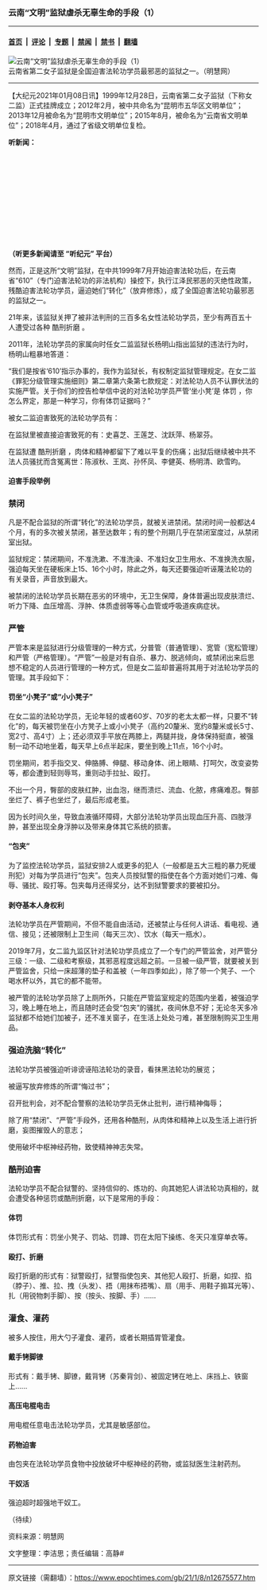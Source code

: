### 云南“文明”监狱虐杀无辜生命的手段（1）

---

#### [首页](../../../..?n12675577) &nbsp;|&nbsp; [评论](../../../../../epoch-comment?n12675577) &nbsp;|&nbsp; [专题](../../../../../epoch-special?n12675577) &nbsp;|&nbsp; [禁闻](../../../../../epoch-news?n12675577) &nbsp;|&nbsp; [禁书](../../../../../books?n12675577) &nbsp;|&nbsp; [翻墙](https://github.com/gfw-breaker/nogfw/blob/master/README.md?n12675577)


<div><img alt="云南“文明”监狱虐杀无辜生命的手段（1）" class="attachment-djy_600_400 size-djy_600_400 wp-post-image" src="https://i.epochtimes.com/assets/uploads/2021/01/2019-8-21-204016-0_Fotor-600x400.jpg"/>
<div class="caption">
 云南省第二女子监狱是全国迫害法轮功学员最邪恶的监狱之一。（明慧网）
</div></div><hr/><div class="post_content" id="artbody" itemprop="articleBody">
 <!-- article content begin -->
 <p>
  【大纪元2021年01月08日讯】1999年12月28日，云南省第二女子监狱（下称女二监）正式挂牌成立；2012年2月，被中共命名为“昆明市五华区文明单位”；2013年12月被命名为“昆明市文明单位”；2015年8月，被命名为“云南省文明单位”；2018年4月，通过了省级文明单位复检。
 </p>
 <p>
  <strong>
   听新闻：
  </strong>
 </p>
 <div style="width: 100%; height: 170px; margin-bottom: 20px; border-radius: 10px; overflow:hidden;">
 </div>
 <p>
  <strong>
   （听更多新闻请至
   <ok href="https://www.epochtimes.com/gb/podcast.htm">
    “听纪元”
   </ok>
   平台）
  </strong>
 </p>
 <p>
  然而，正是这所“文明”监狱，在中共1999年7月开始迫害法轮功后，在云南省“610”（专门迫害法轮功的非法机构）操控下，执行江泽民邪恶的灭绝性政策，残酷迫害法轮功学员，逼迫她们“转化”（放弃修炼），成了全国迫害法轮功最邪恶的监狱之一。
 </p>
 <p>
  21年来，该监狱关押了被非法判刑的三百多名女性法轮功学员，至少有两百五十人遭受过各种
  <ok href="https://www.epochtimes.com/gb/tag/%E9%85%B7%E5%88%91%E6%8A%98%E7%A3%A8.html">
   酷刑折磨
  </ok>
  。
 </p>
 <p>
  2011年，法轮功学员的家属向时任女二监监狱长杨明山指出监狱的违法行为时，杨明山粗暴地答道：
 </p>
 <p>
  “我们是按省‘610’指示办事的，我作为监狱长，有权制定监狱管理规定。在女二监《罪犯分级管理实施细则》第二章第六条第七款规定：对法轮功人员不认罪伏法的实施严管。关于你们的控告检举信中说的对法轮功学员严管‘坐小凳’是
  <ok href="https://www.epochtimes.com/gb/tag/%E4%BD%93%E7%BD%9A.html">
   体罚
  </ok>
  ，你怎么界定，那是一种学习，你有体罚证据吗？”
 </p>
 <p>
  被女二监迫害致死的法轮功学员有：
 </p>
 <p>
  在监狱里被直接迫害致死的有：史喜芝、王莲芝、沈跃萍、杨翠芬。
 </p>
 <p>
  在监狱遭
  <ok href="https://www.epochtimes.com/gb/tag/%E9%85%B7%E5%88%91%E6%8A%98%E7%A3%A8.html">
   酷刑折磨
  </ok>
  ，肉体和精神都留下了难以平复的伤痛；出狱后继续被中共不法人员骚扰而含冤离世：陈淑秋、王岚、孙怀凤、李健英、杨明清、欧雪昀。
 </p>
 <h4>
  迫害手段举例
 </h4>
 <h3>
  <b>
   禁闭
  </b>
 </h3>
 <p>
  凡是不配合监狱的所谓“转化”的法轮功学员，就被关进禁闭。禁闭时间一般都达4个月，有的多次被关禁闭，甚至达数年；有的整个刑期几乎在禁闭室度过，从禁闭室出狱。
 </p>
 <p>
  监狱规定：禁闭期间，不准洗漱、不准洗澡、不准妇女卫生用水、不准换洗衣服，强迫每天坐在硬板床上15、16个小时，除此之外，每天还要强迫听诬蔑法轮功的有关录音，声音放到最大。
 </p>
 <p>
  被禁闭的法轮功学员长期在恶劣的环境中，无卫生保障，身体普遍出现皮肤溃烂、听力下降、血压增高、浮肿、体质虚弱等等心血管或呼吸道疾病症状。
 </p>
 <h3>
  <b>
   严管
  </b>
 </h3>
 <p>
  严管本来是监狱进行分级管理的一种方式，分普管（普通管理）、宽管（宽松管理）和严管（严格管理）。“严管”一般是对有自杀、暴力、脱逃倾向，或禁闭出来后思想不稳定的人员进行管理的一种方式，但是女二监却普遍将其用于对法轮功学员的管理。其手段如下：
 </p>
 <h4>
  罚坐“小凳子”或“小小凳子”
 </h4>
 <p>
  在女二监的法轮功学员，无论年轻的或者60岁、70岁的老太太都一样，只要不“转化”的，每天被罚坐在小方凳子上或小小凳子（高约20釐米、宽约8釐米或长5寸、宽2寸、高4寸）上；还必须双手平放在两膝上，两腿并拢，身体保持挺直，被强制一动不动地坐着，每天早上6点半起床，要坐到晚上11点，16个小时。
 </p>
 <p>
  罚坐期间，若手指交叉、伸胳膊、伸腿、移动身体、闭上眼睛、打呵欠，改变姿势等，都会遭到轻则辱骂，重则动手拉扯、殴打。
 </p>
 <p>
  不出一个月，臀部的皮肤红肿，出血泡，继而溃烂、流血、化脓，疼痛难忍。臀部坐烂了、裤子也坐烂了，最后形成老茧。
 </p>
 <p>
  因为长时间久坐，导致血液循环障碍，大部分法轮功学员出现血压升高、四肢浮肿，甚至出现全身浮肿以及带来身体其它系统的损害。
 </p>
 <h4>
  “包夹”
 </h4>
 <p>
  为了监控法轮功学员，监狱安排2人或更多的犯人（一般都是五大三粗的暴力死缓刑犯）对每为学员进行“包夹”。包夹人员按狱警的指使在各个方面对她们刁难、侮辱、骚扰、殴打等。包夹每月还得奖分，达不到狱警要求的要被扣分。
 </p>
 <h4>
  剥夺基本人身权利
 </h4>
 <p>
  法轮功学员在严管期间，不但不能自由活动，还被禁止与任何人讲话、看电视、通信、接见；还被限制上卫生间（每天三次）、饮水（每天一瓶水）。
 </p>
 <p>
  2019年7月，女二监九监区针对法轮功学员成立了一个专门的严管监舍，对严管分三级：一级、二级和考察级，其邪恶程度远超之前。一旦被一级严管，就要被关到严管监舍，只给一床超薄的垫子和盖被（一年四季如此），除了带一个凳子、一个喝水杯以外，其它的都不能带。
 </p>
 <p>
  被严管的法轮功学员除了上厕所外，只能在严管监室规定的范围内坐着，被强迫学习，晚上睡在地上，而且随时还会受“包夹”的骚扰，夜间休息不好；无论冬天多冷监狱都不给她们加被子，还不准关窗子，在生活上处处刁难，甚至限制购买卫生用品。
 </p>
 <h3>
  <b>
   强迫洗脑“转化”
  </b>
 </h3>
 <p>
  法轮功学员被强迫听诽谤诬陷法轮功的录音，看抹黑法轮功的展览；
 </p>
 <p>
  被逼写放弃修炼的所谓“悔过书”；
 </p>
 <p>
  召开批判会，对不配合警察的法轮功学员无休止批判，进行精神侮辱；
 </p>
 <p>
  除了用“禁闭”、“严管”手段外，还用各种酷刑，从肉体和精神上以及生活上进行折磨，妄图摧毁人的意志；
 </p>
 <p>
  使用破坏中枢神经药物，致使精神神志失常。
 </p>
 <h3>
  <b>
   酷刑迫害
  </b>
 </h3>
 <p>
  法轮功学员不配合狱警的、坚持信仰的、炼功的、向其她犯人讲法轮功真相的，就会遭受各种惩罚或酷刑折磨，以下是常用的手段：
 </p>
 <h4>
  <ok href="https://www.epochtimes.com/gb/tag/%E4%BD%93%E7%BD%9A.html">
   体罚
  </ok>
 </h4>
 <p>
  体罚形式有：罚坐小凳子、罚站、罚蹲、罚在太阳下操练、冬天只准穿单衣等。
 </p>
 <h4>
  殴打、折磨
 </h4>
 <p>
  殴打折磨的形式有：狱警殴打，狱警指使包夹、其他犯人殴打、折磨，如捏、掐（脖子）、推、拉、拽（头发）、捂（用抹布捂嘴）、扇（用手、用鞋子搧耳光等）、扎（用锐物刺手脚）、按（按头、按脚、手）……
 </p>
 <h3>
  灌食、灌药
 </h3>
 <p>
  被多人按住，用大勺子灌食、灌药，或者长期插胃管灌食。
 </p>
 <h4>
  戴手铐脚镣
 </h4>
 <p>
  形式有：戴手铐、脚镣，戴背铐（苏秦背剑）、被固定铐在地上、床挡上、铁窗上……
 </p>
 <h4>
  高压电棍电击
 </h4>
 <p>
  用电棍任意电击法轮功学员，尤其是敏感部位。
 </p>
 <h4>
  药物迫害
 </h4>
 <p>
  由包夹在法轮功学员食物中投放破坏中枢神经的药物，或监狱医生注射药剂。
 </p>
 <h4>
  干奴活
 </h4>
 <p>
  强迫超时超强地干奴工。
 </p>
 <p>
  （待续）
 </p>
 <p>
  资料来源：明慧网
 </p>
 <p>
  文字整理：李洁思；责任编辑：高静#
 </p>
 <!-- article content end -->
 <div id="below_article_ad">
 </div>
</div>


---

原文链接（需翻墙）：https://www.epochtimes.com/gb/21/1/8/n12675577.htm